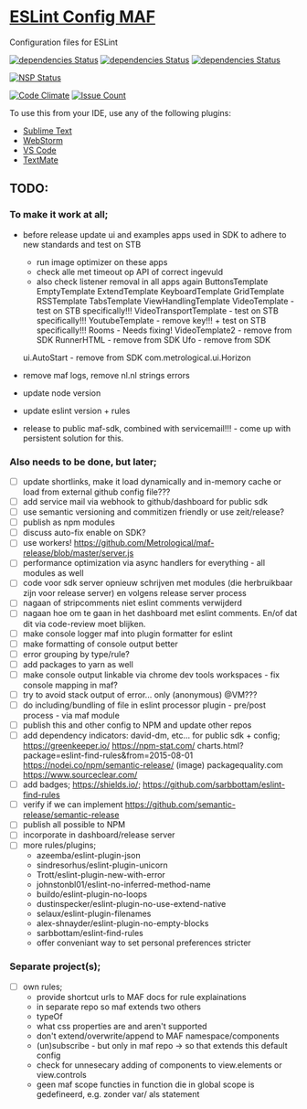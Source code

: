 # [ESLint Config MAF](https://git.io/eslint-config-maf "ESLint Config MAF")
Configuration files for ESLint

[![dependencies Status](https://david-dm.org/metrological/eslint-config-maf/status.svg?style=flat-square)](https://david-dm.org/metrological/eslint-config-maf)
[![dependencies Status](https://david-dm.org/metrological/eslint-config-maf/peer-status.svg?style=flat-square)](https://david-dm.org/metrological/eslint-config-maf)
[![dependencies Status](https://david-dm.org/metrological/eslint-config-maf/optional-status.svg?style=flat-square)](https://david-dm.org/metrological/eslint-config-maf)

[![NSP Status](https://nodesecurity.io/orgs/metrological/projects/5ac986fa-4f12-4e56-bda6-ed142e8c230c/badge)](https://nodesecurity.io/orgs/metrological/projects/5ac986fa-4f12-4e56-bda6-ed142e8c230c)

[![Code Climate](https://codeclimate.com/github/Metrological/eslint-config-maf/badges/gpa.svg)](https://codeclimate.com/github/Metrological/eslint-config-maf)
[![Issue Count](https://codeclimate.com/github/Metrological/eslint-config-maf/badges/issue_count.svg)](https://codeclimate.com/github/Metrological/eslint-config-maf)

To use this from your IDE, use any of the following plugins:
- [Sublime Text](https://packagecontrol.io/packages/ESLint "Sublime Text")
- [WebStorm](https://www.jetbrains.com/help/webstorm/2016.2/eslint.html "WebStorm")
- [VS Code](https://marketplace.visualstudio.com/items?itemName=dbaeumer.vscode-eslint "VS Code")
- [TextMate](https://github.com/natesilva/javascript-eslint.tmbundle "TextMate")

## TODO:
### To make it work at all;
- before release update ui and examples apps used in SDK to adhere to new standards and test on STB
  - run image optimizer on these apps
  - check alle met timeout op API of correct ingevuld
  - also check listener removal in all apps again
    ButtonsTemplate
    EmptyTemplate
    ExtendTemplate
    KeyboardTemplate
    GridTemplate
    RSSTemplate
    TabsTemplate
    ViewHandlingTemplate
    VideoTemplate - test on STB specifically!!!
    VideoTransportTemplate - test on STB specifically!!!
    YoutubeTemplate - remove key!!! + test on STB specifically!!!
    Rooms - Needs fixing!
    VideoTemplate2 - remove from SDK
    RunnerHTML - remove from SDK
    Ufo - remove from SDK

  ui.AutoStart - remove from SDK
  com.metrological.ui.Horizon

- remove maf logs, remove nl.nl strings errors
- update node version
- update eslint version + rules
- release to public maf-sdk, combined with servicemail!!! - come up with persistent solution for this.

### Also needs to be done, but later;
- [ ] update shortlinks, make it load dynamically and in-memory cache or load from external github config file???
- [ ] add service mail via webhook to github/dashboard for public sdk
- [ ] use semantic versioning and commitizen friendly or use zeit/release?
- [ ] publish as npm modules
- [ ] discuss auto-fix enable on SDK?
- [ ] use workers! https://github.com/Metrological/maf-release/blob/master/server.js
- [ ] performance optimization via async handlers for everything - all modules as well
- [ ] code voor sdk server opnieuw schrijven met modules (die herbruikbaar zijn voor release server) en volgens release server process
- [ ] nagaan of stripcomments niet eslint comments verwijderd
- [ ] nagaan hoe om te gaan in het dashboard met eslint comments. En/of dat dit via code-review moet blijken.
- [ ] make console logger maf into plugin formatter for eslint
- [ ] make formatting of console output better
- [ ] error grouping by type/rule?
- [ ] add packages to yarn as well
- [ ] make console output linkable via chrome dev tools workspaces - fix console mapping in maf?
- [ ] try to avoid stack output of error... only (anonymous) @VM???
- [ ] do including/bundling of file in eslint processor plugin - pre/post process - via maf module
- [ ] publish this and other config to NPM and update other repos
- [ ] add dependency indicators: david-dm, etc... for public sdk + config; https://greenkeeper.io/ https://npm-stat.com/ charts.html?package=eslint-find-rules&from=2015-08-01 https://nodei.co/npm/semantic-release/ (image) packagequality.com https://www.sourceclear.com/
- [ ] add badges; https://shields.io/; https://github.com/sarbbottam/eslint-find-rules
- [ ] verify if we can implement https://github.com/semantic-release/semantic-release
- [ ] publish all possible to NPM
- [ ] incorporate in dashboard/release server
- [ ] more rules/plugins;
  - azeemba/eslint-plugin-json
  - sindresorhus/eslint-plugin-unicorn
  - Trott/eslint-plugin-new-with-error
  - johnstonbl01/eslint-no-inferred-method-name
  - buildo/eslint-plugin-no-loops
  - dustinspecker/eslint-plugin-no-use-extend-native
  - selaux/eslint-plugin-filenames
  - alex-shnayder/eslint-plugin-no-empty-blocks
  - sarbbottam/eslint-find-rules
  - offer conveniant way to set personal preferences stricter

### Separate project(s);
- [ ] own rules;
  - provide shortcut urls to MAF docs for rule explainations
  - in separate repo so maf extends two others
  - typeOf
  - what css properties are and aren't supported
  - don't extend/overwrite/append to MAF namespace/components
  - (un)subscribe - but only in maf repo -> so that extends this default config
  - check for unnesecary adding of components to view.elements or view.controls
  - geen maf scope functies in function die in global scope is gedefineerd, e.g. zonder var/ als statement
